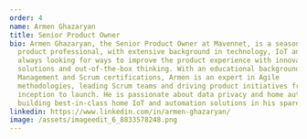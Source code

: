 ```yaml
---
order: 4
name: Armen Ghazaryan
title: Senior Product Owner
bio: Armen Ghazaryan, the Senior Product Owner at Mavennet, is a seasoned
  product professional, with extensive background in technology, IoT and UX,
  always looking for ways to improve the product experience with innovative
  solutions and out-of-the-box thinking. With an educational background in
  Management and Scrum certifications, Armen is an expert in Agile
  methodologies, leading Scrum teams and driving product initiatives from
  inception to launch. He is passionate about data privacy and home automation,
  building best-in-class home IoT and automation solutions in his spare time.
linkedin: https://www.linkedin.com/in/armen-ghazaryan/
image: /assets/imageedit_6_8833578248.png
---
```

